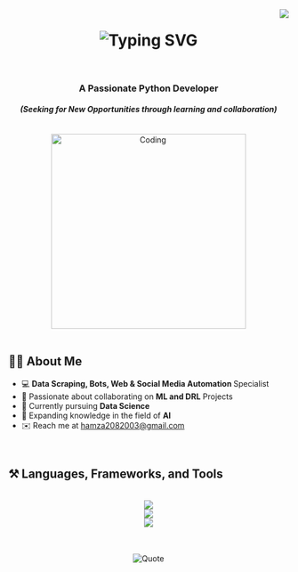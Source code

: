 <img align="right" src="https://visitor-badge.laobi.icu/badge?page_id=hamza08003.hamza08003" />

<h1 align="center">
    <img src="https://readme-typing-svg.herokuapp.com?font=Poppins&weight=600&size=24&duration=3500&pause=1000&center=true&width=435&lines=Hi+There+%F0%9F%91%8B;I+am+Hamza+!" alt="Typing SVG" />
  </a>
</h1>

<br>

<h3 align="center"><b>A Passionate Python Developer</b></h3>
<h4 align="center"><i>(Seeking for New Opportunities through learning and collaboration)</i></h4>

<br>

<div align="center">
  <img alt="Coding" width="350" src="https://github.com/hamza08003/hamza08003/blob/main/profile%20gif.gif">
</div>

<br>

<h2 align="left"><b>👨‍💻 About Me</b></h2>

<ul>
  <li>💻 <b>Data Scraping, Bots, Web & Social Media Automation </b> Specialist</b></li>
  <li>🤝 Passionate about collaborating on <b>ML and DRL</b> Projects</li>
  <li>📝 Currently pursuing <b>Data Science</b></li>
  <li>📝 Expanding knowledge in the field of <b>AI</b></li>
  <li>✉️ Reach me at <a href="mailto:hamza2082003@gmail.com">hamza2082003@gmail.com</a></li>
</ul>

<br>
 
<h2 align="left">⚒️ Languages, Frameworks, and Tools</h2>

<br>

<div align="center">
    <img src="https://skillicons.dev/icons?i=py,js,ts,nodejs,html,anaconda,mongodb,mysql,postgres,sqlite" />
</div>

<div align="center">
    <img src="https://skillicons.dev/icons?i=tensorflow,pytorch,sklearn,opencv,postman,flask,fastapi,docker" />
</div>

<div align="center">
     <img src="https://skillicons.dev/icons?i=selenium,bots,discord,regex,instagram,git" />
</div>
    
</div>

<br>
<br>

<p align="center">
  <img src="https://github-readme-quotes-bay.vercel.app/quote?font=Redressed&animation=grow_out_in" alt="Quote" />
</p>
